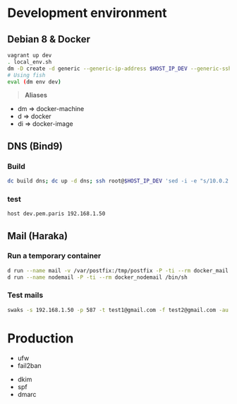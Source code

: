 # Development environment
## Debian 8 & Docker
```sh
vagrant up dev
. local_env.sh
dm -D create -d generic --generic-ip-address $HOST_IP_DEV --generic-ssh-user root --generic-ssh-key ~/.ssh/id_rsa  dev
# Using fish
eval (dm env dev)
```

> **Aliases**
  + dm => docker-machine
  + d => docker
  + di => docker-image

## DNS (Bind9)
### Build
```sh
dc build dns; dc up -d dns; ssh root@$HOST_IP_DEV 'sed -i -e "s/10.0.2.3/192.168.1.50/" /etc/resolv.conf'
```

### test
```sh
host dev.pem.paris 192.168.1.50
```

## Mail (Haraka)
### Run a temporary container
```sh
d run --name mail -v /var/postfix:/tmp/postfix -P -ti --rm docker_mail /bin/sh
d run --name nodemail -P -ti --rm docker_nodemail /bin/sh
```

### Test mails
```sh
swaks -s 192.168.1.50 -p 587 -t test1@gmail.com -f test2@gmail.com -au user1 -ap password1
```

# Production
+ ufw
+ fail2ban
* dkim
* spf
* dmarc
